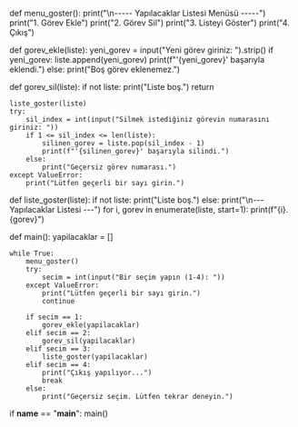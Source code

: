 def menu_goster():
    print("\n----- Yapılacaklar Listesi Menüsü -----")
    print("1. Görev Ekle")
    print("2. Görev Sil")
    print("3. Listeyi Göster")
    print("4. Çıkış")


def gorev_ekle(liste):
    yeni_gorev = input("Yeni görev giriniz: ").strip()
    if yeni_gorev:
        liste.append(yeni_gorev)
        print(f"'{yeni_gorev}' başarıyla eklendi.")
    else:
        print("Boş görev eklenemez.")


def gorev_sil(liste):
    if not liste:
        print("Liste boş.")
        return

    liste_goster(liste)
    try:
        sil_index = int(input("Silmek istediğiniz görevin numarasını giriniz: "))
        if 1 <= sil_index <= len(liste):
            silinen_gorev = liste.pop(sil_index - 1)
            print(f"'{silinen_gorev}' başarıyla silindi.")
        else:
            print("Geçersiz görev numarası.")
    except ValueError:
        print("Lütfen geçerli bir sayı girin.")


def liste_goster(liste):
    if not liste:
        print("Liste boş.")
    else:
        print("\n--- Yapılacaklar Listesi ---")
        for i, gorev in enumerate(liste, start=1):
            print(f"{i}. {gorev}")


def main():
    yapilacaklar = []

    while True:
        menu_goster()
        try:
            secim = int(input("Bir seçim yapın (1-4): "))
        except ValueError:
            print("Lütfen geçerli bir sayı girin.")
            continue

        if secim == 1:
            gorev_ekle(yapilacaklar)
        elif secim == 2:
            gorev_sil(yapilacaklar)
        elif secim == 3:
            liste_goster(yapilacaklar)
        elif secim == 4:
            print("Çıkış yapılıyor...")
            break
        else:
            print("Geçersiz seçim. Lütfen tekrar deneyin.")


if __name__ == "__main__":
    main()

